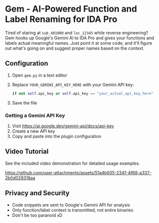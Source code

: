 # Gem - AI-Powered Function and Label Renaming for IDA Pro

Tired of staring at `sub_401000` and `loc_12345` while reverse engineering? Gem hooks up Google's Gemini AI to IDA Pro and gives your functions and labels actual meaningful names. Just point it at some code, and it'll figure out what's going on and suggest proper names based on the context.

## Configuration

1. Open `gem.py` in a text editor
2. Replace `YOUR_GEMINI_API_KEY_HERE` with your Gemini API key:
    
    ```python
    if not self.api_key or self.api_key == "your_actual_api_key_here"
    ```
    
3. Save the file

### Getting a Gemini API Key

1. Visit https://ai.google.dev/gemini-api/docs/api-key
2. Create a new API key
3. Copy and paste into the plugin configuration

## Video Tutorial

See the included video demonstration for detailed usage examples.

https://github.com/user-attachments/assets/51a4b935-2341-4f68-a337-2b0d028318aa

## Privacy and Security

- Code snippets are sent to Google's Gemini API for analysis
- Only function/label context is transmitted, not entire binaries
- Don't be too paranoid xD

